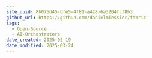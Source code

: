 ```yaml
---
site_uuid: 8b075d45-bfe5-4f81-a428-6a3204fcf8b3
github_url: https://github.com/danielmiessler/fabric
tags:
  - Open-Source
  - AI-Orchestrators
date_created: 2025-03-19
date_modified: 2025-03-24
---
```


